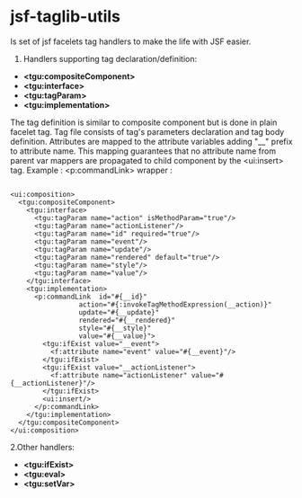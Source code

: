 jsf-taglib-utils
================

Is set of jsf facelets tag handlers to make the life with JSF easier.

1. Handlers supporting tag declaration/definition:

<ul>
  <li><b>&lt;tgu:compositeComponent&gt;</b></li>
  <li><b>&lt;tgu:interface&gt;</b></li>
  <li><b>&lt;tgu:tagParam&gt;</b></li>
  <li><b>&lt;tgu:implementation&gt;</b></li>
</ul>

The tag definition is similar to composite component but is done in plain facelet tag. Tag file consists 
of tag's parameters declaration and tag body definition. Attributes are mapped to the attribute variables 
adding  "__"  prefix to attribute name. This mapping guarantees that no attribute name from parent var mappers 
are propagated to child component by the &lt;ui:insert&gt; tag.
Example : &lt;p:commandLink&gt; wrapper :
<pre><code>
&lt;ui:composition&gt;
  &lt;tgu:compositeComponent&gt;
    &lt;tgu:interface&gt;
      &lt;tgu:tagParam name="action" isMethodParam="true"/&gt;
      &lt;tgu:tagParam name="actionListener"/&gt;
      &lt;tgu:tagParam name="id" required="true"/&gt;
      &lt;tgu:tagParam name="event"/&gt;
      &lt;tgu:tagParam name="update"/&gt;
      &lt;tgu:tagParam name="rendered" default="true"/&gt;
      &lt;tgu:tagParam name="style"/&gt;
      &lt;tgu:tagParam name="value"/&gt;
    &lt;/tgu:interface&gt;
    &lt;tgu:implementation&gt;
      &lt;p:commandLink  id="#{__id}"
                 action="#{:invokeTagMethodExpression(__action)}"
                 update="#{__update}"
                 rendered="#{__rendered}"
                 style="#{__style}"
                 value="#{__value}"&gt;
        &lt;tgu:ifExist value="__event"&gt;
          &lt;f:attribute name="event" value="#{__event}"/&gt;
        &lt;/tgu:ifExist&gt;
        &lt;tgu:ifExist value="__actionListener"&gt;
          &lt;f:attribute name="actionListener" value="#{__actionListener}"/&gt;
        &lt;/tgu:ifExist&gt;
        &lt;ui:insert/&gt;
      &lt;/p:commandLink&gt;
    &lt;/tgu:implementation&gt;
  &lt;/tgu:compositeComponent&gt;
&lt;/ui:composition&gt;
</code></pre>

2.Other handlers:
<ul>
  <li><b>&lt;tgu:ifExist&gt;</b></li>
  <li><b>&lt;tgu:eval&gt;</b></li>
  <li><b>&lt;tgu:setVar&gt;</b></li>
</ul>
